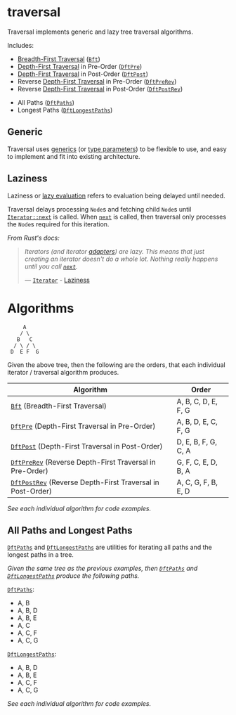 # traversal

Traversal implements generic and lazy tree traversal algorithms.

Includes:
- [Breadth-First Traversal] ([`Bft`])
- [Depth-First Traversal] in Pre-Order ([`DftPre`])
- [Depth-First Traversal] in Post-Order ([`DftPost`])
- Reverse [Depth-First Traversal] in Pre-Order ([`DftPreRev`])
- Reverse [Depth-First Traversal] in Post-Order ([`DftPostRev`])
<!---->
- All Paths ([`DftPaths`])
- Longest Paths ([`DftLongestPaths`])

[Breadth-First Traversal]: https://en.wikipedia.org/wiki/Tree_traversal
[Depth-First Traversal]: https://en.wikipedia.org/wiki/Tree_traversal

## Generic

Traversal uses [generics] (or [type parameters]) to be
flexible to use, and easy to implement and fit into existing
architecture.

[generics]: https://doc.rust-lang.org/rust-by-example/generics.html
[type parameters]: https://doc.rust-lang.org/reference/types/parameters.html

## Laziness

Laziness or [lazy evaluation] refers to evaluation being delayed
until needed.

Traversal delays processing `Node`s and fetching child `Node`s
until [`Iterator::next`][`next`] is called.
When [`next`] is called, then traversal only processes the
`Node`s required for this iteration.

[lazy evaluation]: https://en.wikipedia.org/wiki/Lazy_evaluation

*From Rust's docs:*

> *Iterators (and iterator [adapters]) are lazy. This means that just
> creating an iterator doesn't do a whole lot. Nothing really happens
> until you call [`next`].*
>
> &mdash; [`Iterator`] - [Laziness]

[`Iterator`]: https://doc.rust-lang.org/std/iter/trait.Iterator.html
[`next`]: https://doc.rust-lang.org/std/iter/trait.Iterator.html#tymethod.next

[Laziness]: https://doc.rust-lang.org/std/iter/index.html#laziness
[adapters]: https://doc.rust-lang.org/std/iter/index.html#adapters

# Algorithms

```test
     A
    / \
   B   C
  / \ / \
 D  E F  G
```

Given the above tree, then the following are the orders,
that each individual iterator / traversal algorithm produces.

| Algorithm | Order |
|-----------|-------|
| [`Bft`]        (Breadth-First Traversal)                     | A, B, C, D, E, F, G |
| [`DftPre`]     (Depth-First Traversal in Pre-Order)          | A, B, D, E, C, F, G |
| [`DftPost`]    (Depth-First Traversal in Post-Order)         | D, E, B, F, G, C, A |
| [`DftPreRev`]  (Reverse Depth-First Traversal in Pre-Order)  | G, F, C, E, D, B, A |
| [`DftPostRev`] (Reverse Depth-First Traversal in Post-Order) | A, C, G, F, B, E, D |

*See each individual algorithm for code examples.*

[`Bft`]: https://docs.rs/traversal/*/traversal/struct.Bft.html
[`DftPre`]: https://docs.rs/traversal/*/traversal/struct.DftPre.html
[`DftPost`]: https://docs.rs/traversal/*/traversal/struct.DftPost.html
[`DftPreRev`]: https://docs.rs/traversal/*/traversal/struct.DftPreRev.html
[`DftPostRev`]: https://docs.rs/traversal/*/traversal/struct.DftPostRev.html

## All Paths and Longest Paths

[`DftPaths`] and [`DftLongestPaths`] are utilities for
iterating all paths and the longest paths in a tree.

*Given the same tree as the previous examples, then
[`DftPaths`] and [`DftLongestPaths`] produce the
following paths.*

[`DftPaths`]:
- A, B
- A, B, D
- A, B, E
- A, C
- A, C, F
- A, C, G

[`DftLongestPaths`]:
- A, B, D
- A, B, E
- A, C, F
- A, C, G

*See each individual algorithm for code examples.*

[`DftPaths`]: https://docs.rs/traversal/*/traversal/struct.DftPaths.html
[`DftLongestPaths`]: https://docs.rs/traversal/*/traversal/struct.DftLongestPaths.html
